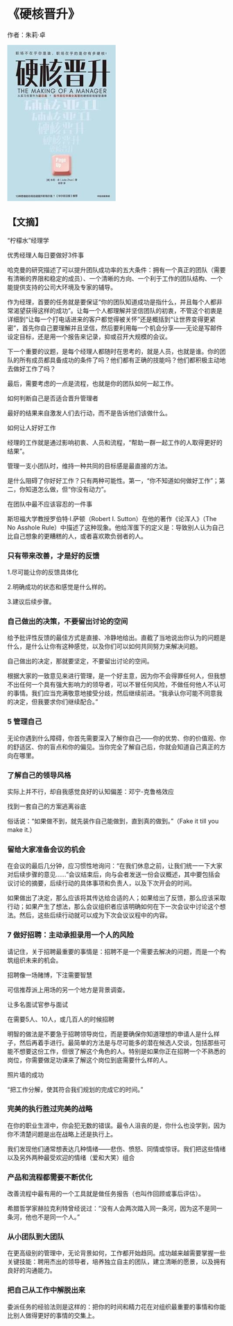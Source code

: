 # 《硬核晋升》

作者：朱莉·卓

![](./src/20250627184214.jpg)
## 【文摘】

“柠檬水”经理学
  

优秀经理人每日要做好3件事

哈克曼的研究描述了可以提升团队成功率的五大条件：拥有一个真正的团队（需要有清晰的界限和稳定的成员）、一个清晰的方向、一个利于工作的团队结构、一个能提供支持的公司大环境及专家的辅导。

作为经理，首要的任务就是要保证“你的团队知道成功是指什么，并且每个人都非常渴望获得这样的成功”。让每一个人都理解并坚信团队的初衷，不管这个初衷是详细到“让每一个打电话进来的客户都觉得被关怀”还是概括到“让世界变得更紧密”，首先你自己要理解并且坚信，然后要利用每一个机会分享——无论是写邮件设定目标，还是用一个报告来记录，抑或召开大规模的会议。

下一个重要的议题，是每个经理人都随时在思考的，就是人员，也就是谁。你的团队的所有成员都具备成功的条件了吗？他们都有正确的技能吗？他们都积极主动地去做好工作了吗？

最后，需要考虑的一点是流程，也就是你的团队如何一起工作。

如何判断自己是否适合晋升管理者

最好的结果来自激发人们去行动，而不是告诉他们该做什么。

如何让人好好工作

经理的工作就是通过影响初衷、人员和流程，“帮助一群一起工作的人取得更好的结果”。

管理一支小团队时，维持一种共同的目标感是最直接的方法。

是什么阻碍了你好好工作？只有两种可能性。第一，“你不知道如何做好工作”；第二，你知道怎么做，但“你没有动力”。

在团队中最不应该容忍的一件事

斯坦福大学教授罗伯特·I.萨顿（Robert I. Sutton）在他的著作《论浑人》（The No Asshole Rule）中描述了这种现象。他给浑蛋下的定义是：导致别人认为自己比自己想象的更糟糕的人，或者喜欢欺负弱者的人。

### 只有带来改善，才是好的反馈

1.尽可能让你的反馈具体化

2.明确成功的状态和感觉是什么样的。

3.建议后续步骤。

### 自己做出的决策，不要留出讨论的空间

给予批评性反馈的最佳方式是直接、冷静地给出。直截了当地说出你认为的问题是什么，是什么让你有这种感觉，以及你们可以如何共同努力来解决问题。

自己做出的决定，那就要坚定，不要留出讨论的空间。

根据大家的一致意见来进行管理，是一个好主意，因为你不会得罪任何人，但我想不出任何一个具有强大影响力的领导者，可以不冒任何风险，不做任何他人不认可的事情。我们应当充满敬意地接受分歧，然后继续前进。“我承认你可能不同意我的决定，但我要求你们继续配合。”


### 5 管理自己

无论你遇到什么障碍，你首先需要深入了解你自己——你的优势、你的价值观、你的舒适区、你的盲点和你的偏见。当你完全了解自己后，你就会知道自己真正的方向在哪里。

### 了解自己的领导风格

实际上并不行，却自我感觉良好的认知偏差：邓宁-克鲁格效应

找到一套自己的方案逃离谷底

俗话说：“如果做不到，就先装作自己能做到，直到真的做到。”（Fake it till you make it.）

### 留给大家准备会议的机会

在会议的最后几分钟，应习惯性地询问：“在我们休息之前，让我们统一一下大家对后续步骤的意见……”会议结束后，向与会者发送一份会议概述，其中要包括会议讨论的摘要，后续行动的具体事项和负责人，以及下次开会的时间。

如果做出了决定，那么应该将其传达给合适的人；如果给出了反馈，那么应该采取行动；如果产生了想法，那么会议组织者应该明确如何在下一次会议中讨论这个想法。然后，这些后续行动就可以成为下次会议议程中的内容。

### 7 做好招聘：主动承担录用一个人的风险

请记住，关于招聘最重要的事情是：招聘不是一个需要去解决的问题，而是一个构筑组织未来的机会。

招聘像一场赌博，下注需要智慧

可信推荐派上用场的另一个地方是背景调查。

让多名面试官参与面试

在需要5人、10人，或几百人的时候招聘

明智的做法是不要急于招聘领导岗位，而是要确保你知道理想的申请人是什么样子，然后再着手进行。最简单的方法是与尽可能多的潜在候选人交谈，包括那些可能不想要这份工作，但很了解这个角色的人。特别是如果你正在招聘一个不熟悉的岗位，你需要做足功课来了解这个岗位到底需要什么样的人。

照片墙的成功

“把工作分解，使其符合我们规划的完成它的时间。”

### 完美的执行胜过完美的战略

在你的职业生涯中，你会犯无数的错误。最令人沮丧的是，你什么也没学到，因为你不清楚问题是出在战略上还是执行上。

我们发现他们通常想表达几种情绪——悲伤、愤怒、同情或惊讶。我们把这些情绪以及另外两种最受欢迎的情绪（爱和大笑）组合

### 产品和流程都需要不断优化

改善流程中最有用的一个工具就是做任务报告（也叫作回顾或事后评估）。

希腊哲学家赫拉克利特曾经说过：“没有人会两次踏入同一条河，因为这不是同一条河，他也不是同一个人。”

### 从小团队到大团队

在更高级别的管理中，无论背景如何，工作都开始趋同。成功越来越需要掌握一些关键技能：聘用杰出的领导者，培养独立自主的团队，建立清晰的愿景，以及拥有良好的沟通能力。

### 把自己从工作中解脱出来

委派任务的经验法则是这样的：把你的时间和精力花在对组织最重要的事情和你能比别人做得更好的事情的交集上。